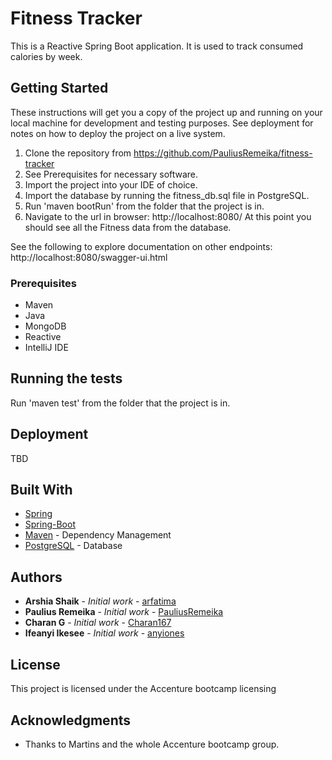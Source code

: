 # Fitness Tracker

This is a Reactive Spring Boot application. It is used to track consumed calories by week.

## Getting Started

These instructions will get you a copy of the project up and running on your local machine for development and testing purposes. See deployment for notes on how to deploy the project on a live system.

1. Clone the repository from https://github.com/PauliusRemeika/fitness-tracker
2. See Prerequisites for necessary software.
3. Import the project into your IDE of choice.
4. Import the database by running the fitness_db.sql file in PostgreSQL.
5. Run 'maven bootRun' from the folder that the project is in.
6. Navigate to the url in browser: http://localhost:8080/
   At this point you should see all the Fitness data from the database.

See the following to explore documentation on other endpoints: http://localhost:8080/swagger-ui.html

### Prerequisites

* Maven
* Java
* MongoDB
* Reactive
* IntelliJ IDE

## Running the tests

Run 'maven test' from the folder that the project is in.

## Deployment

TBD

## Built With

* [Spring](https://spring.io/projects/spring-framework)
* [Spring-Boot](https://spring.io/projects/spring-boot)
* [Maven](https://maven.apache.org/index.html) - Dependency Management
* [PostgreSQL](https://www.postgresql.org/docs/) - Database

## Authors

* **Arshia Shaik** - *Initial work* - [arfatima](https://github.com/arfatima)
* **Paulius Remeika** - *Initial work* - [PauliusRemeika](https://github.com/PauliusRemeika)
* **Charan G** - *Initial work* - [Charan167](https://github.com/Charan167)
* **Ifeanyi Ikesee** - *Initial work* - [anyiones](https://github.com/anyiones)

## License

This project is licensed under the Accenture bootcamp licensing

## Acknowledgments

* Thanks to Martins and the whole Accenture bootcamp group.


